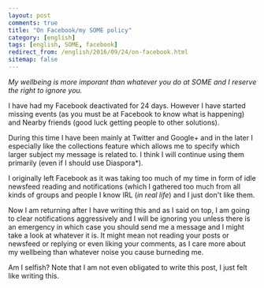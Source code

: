 ```yaml
---
layout: post
comments: true
title: "On Facebook/my SOME policy"
category: [english]
tags: [english, SOME, facebook]
redirect_from: /english/2016/09/24/on-facebook.html
sitemap: false
---
```


_My wellbeing is more imporant than whatever you do at SOME and I reserve
the right to ignore you._

I have had my Facebook deactivated for 24 days. However I have started
missing events (as you must be at Facebook to know what is happening)
and Nearby friends (good luck getting people to other solutions).

During this time I have been mainly at Twitter and Google+ and in the later
I especially like the collections feature which allows me to specify which
larger subject my message is related to. I think I will continue using them
primarily (even if I should use Diaspora\*).

I originally left Facebook as it was taking too much of my time in form of
idle newsfeed reading and notifications (which I gathered too much from
all kinds of groups and people I know IRL (_in real life_) and I just
don't like them.

Now I am returning after I have writing this and as I said on top, I am
going to clear notifications aggressively and I will be ignoring you
unless there is an emergency in which case you should send me a message
and I might take a look at whatever it is. It might mean not reading
your posts or newsfeed or replying or even liking your comments, as
I care more about my wellbeing than whatever noise you cause burneding me.

Am I selfish? Note that I am not even obligated to write this post, I
just felt like writing this.
